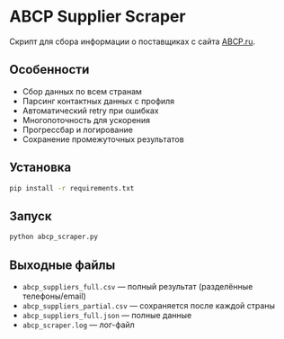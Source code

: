 # ABCP Supplier Scraper

Скрипт для сбора информации о поставщиках с сайта [ABCP.ru](https://www.abcp.ru).

## Особенности
- Сбор данных по всем странам
- Парсинг контактных данных с профиля
- Автоматический retry при ошибках
- Многопоточность для ускорения
- Прогрессбар и логирование
- Сохранение промежуточных результатов

## Установка

```bash
pip install -r requirements.txt
```

## Запуск

```bash
python abcp_scraper.py
```

## Выходные файлы

- `abcp_suppliers_full.csv` — полный результат (разделённые телефоны/email)
- `abcp_suppliers_partial.csv` — сохраняется после каждой страны
- `abcp_suppliers_full.json` — полные данные
- `abcp_scraper.log` — лог-файл
